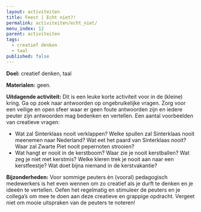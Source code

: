 ```yaml
---
layout: activiteiten
title: Feest | Echt niet?!
permalink: activiteiten/echt_niet/
menu_index: 12
parent: activiteiten
tags:
  - creatief denken
  - taal
published: false
---
```


**Doel:** creatief denken, taal

<p style="margin-top: 10px;"/>

**Materialen:** geen.

<p style="margin-top: 10px;"/>

**Uitdagende activiteit:** Dit is een leuke korte activiteit voor in de (kleine) kring. Ga op zoek naar antwoorden op ongebruikelijke vragen. Zorg voor een veilige en open sfeer waar er geen foute antwoorden zijn en iedere peuter zijn antwoorden mag bedenken en vertellen. Een aantal voorbeelden van creatieve vragen:

-  Wat zal Sinterklaas nooit verklappen? Welke spullen zal Sinterklaas nooit meenemen naar Nederland? Wat eet het paard van Sinterklaas nooit? Waar zal Zwarte Piet nooit pepernoten strooien?
- Wat hangt er nooit in de kerstboom? Waar zie je nooit kerstballen? Wat zeg je niet met kerstmis? Welke kleren trek je nooit aan naar een kerstfeestje? Wat doet bijna niemand in de kerstvakantie?

<p style="margin-top: 10px;"/>

**Bijzonderheden:** Voor sommige peuters èn (vooral) pedagogisch medewerkers is het even wennen om zo creatief als je durft te denken en je ideeën te vertellen. Oefen het regelmatig en stimuleer de peuters en je collega’s om mee te doen aan deze creatieve en grappige opdracht. Vergeet niet om mooie uitspraken van de peuters te noteren!
